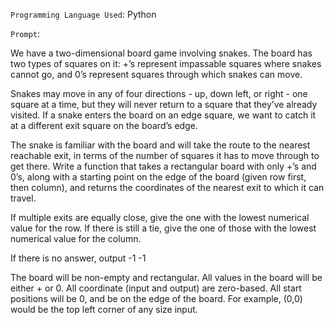 `Programming Language Used`: Python

`Prompt`:

We have a two-dimensional board game involving snakes.
The board has two types of squares on it: +’s represent
impassable squares where snakes cannot go, and 0’s
represent squares through which snakes can move.

Snakes may move in any of four directions - up, down
left, or right - one square at a time, but they will
never return to a square that they’ve already visited.
If a snake enters the board on an edge square, we want
to catch it at a different exit square on the board’s
edge.

The snake is familiar with the board and will take the
route to the nearest reachable exit, in terms of the
number of squares it has to move through to get there.
Write a function that takes a rectangular board with
only +’s and 0’s, along with a starting point on the
edge of the board (given row first, then column), and
returns the coordinates of the nearest exit to which it
can travel.

If multiple exits are equally close, give the one with
the lowest numerical value for the row. If there is
still a tie, give the one of those with the lowest
numerical value for the column.

If there is no answer, output -1 -1

The board will be non-empty and rectangular. All values
in the board will be either + or 0. All coordinate
(input and output) are zero-based. All start positions
will be 0, and be on the edge of the board. For example,
(0,0) would be the top left corner of any size input.
